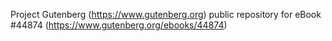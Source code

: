Project Gutenberg (https://www.gutenberg.org) public repository for eBook #44874 (https://www.gutenberg.org/ebooks/44874)
